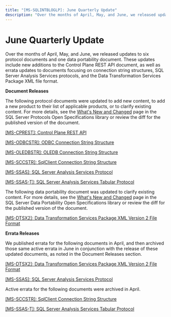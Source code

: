 ```yaml
---
title: "[MS-SQLINTBLOGLP]: June Quarterly Update"
description: "Over the months of April, May, and June, we released updates to six protocol documents and one data portability document. These updates include"
---
```


# June Quarterly Update

<p> </p>
<p>Over the months of April, May, and June, we released updates
to six protocol documents and one data portability document. These updates
include new additions to the Control Plane REST API document, as well as errata
updates to documents focusing on connection string structures, SQL Server
Analysis Services protocols, and the Data Transformation Services Package XML
file format.</p>

<p><b>Document Releases</b></p>

<p>The following protocol documents were updated to add new
content, to add a new product to their list of applicable products, or to
clarify existing content. For more details, see the <span><a href="https://learn.microsoft.com/openspecs/sql_server_protocols/ms-sqlprotlp/2efaa6c9-699e-4e2c-9ea7-d342ad51a988">What's
New and Changed</a></span> page in the SQL Server Protocols Open Specifications
library or review the diff for the published version of the document.</p>

<p><span><a href="https://learn.microsoft.com/openspecs/sql_server_protocols/ms-cprest/8fc422db-5e90-4dae-8a2a-aab4dd5503e9">[MS-CPREST]:
Control Plane REST API</a></span></p>

<p><span><a href="https://learn.microsoft.com/openspecs/sql_server_protocols/ms-odbcstr/13b4e848-b36c-4b11-acce-d6bf199d5391">[MS-ODBCSTR]:
ODBC Connection String Structure</a></span></p>

<p><span><a href="https://learn.microsoft.com/openspecs/sql_server_protocols/ms-oledbstr/774039da-09c1-4b24-b53b-8f9ae019830c">[MS-OLEDBSTR]:
OLEDB Connection String Structure</a></span></p>

<p><span><a href="https://learn.microsoft.com/openspecs/sql_server_protocols/ms-sccstr/f57903e4-18af-4281-aa9e-9b2198bde494">[MS-SCCSTR]:
SqlClient Connection String Structure</a></span></p>

<p><span><a href="https://learn.microsoft.com/openspecs/sql_server_protocols/ms-ssas/854a72f2-d637-4be3-b60f-6a44422e80c9">[MS-SSAS]:
SQL Server Analysis Services Protocol</a></span></p>

<p><span><a href="https://learn.microsoft.com/openspecs/sql_server_protocols/ms-ssas-t/f85cd3b9-690c-4bc7-a1f0-a854d7daecd8">[MS-SSAS-T]:
SQL Server Analysis Services Tabular Protocol</a></span></p>

<p>The following data portability document was updated to
clarify existing content. For more details, see the <span><a href="https://learn.microsoft.com/openspecs/sql_data_portability/ms-sqlportlp/62997c70-b816-4f30-82f5-333503fe52e2">What's
New and Changed</a></span> page in the SQL Server Data Portability Open
Specifications library or review the diff for the published version of the
document.</p>

<p><span><a href="https://learn.microsoft.com/openspecs/sql_data_portability/ms-dtsx2/fb216aa4-62ab-41c8-a6d5-5b1002739d21">[MS-DTSX2]:
Data Transformation Services Package XML Version 2 File Format</a></span></p>

<p><b>Errata Releases</b></p>

<p>We published errata for the following documents in April,
and then archived those same active errata in June in conjunction with the
release of these updated documents, as noted in the Document Releases section.</p>

<p><span><a href="https://sqlprotocoldoc.blob.core.windows.net/productionsqlarchives/MS-DTSX2/%5bMS-DTSX2%5d-210211-errata.pdf">[MS-DTSX2]:
Data Transformation Services Package XML Version 2 File Format</a></span></p>

<p><span><a href="https://sqlprotocoldoc.blob.core.windows.net/productionsqlarchives/MS-SSAS/%5bMS-SSAS%5d-210211-errata.pdf">[MS-SSAS]:
SQL Server Analysis Services Protocol</a></span></p>

<p>Active errata for the following documents were archived in
April.</p>

<p><span><a href="https://sqlprotocoldoc.blob.core.windows.net/productionsqlarchives/MS-SCCSTR/%5bMS-SCCSTR%5d-191016-errata.pdf">[MS-SCCSTR]:
SqlClient Connection String Structure</a></span></p>

<p><span><a href="https://sqlprotocoldoc.blob.core.windows.net/productionsqlarchives/MS-SSAS-T/%5bMS-SSAS-T%5d-200622-errata.pdf">[MS-SSAS-T]:
SQL Server Analysis Services Tabular Protocol</a></span></p>


                
